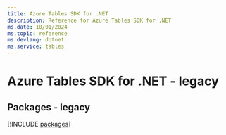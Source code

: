 ```yaml
---
title: Azure Tables SDK for .NET
description: Reference for Azure Tables SDK for .NET
ms.date: 10/01/2024
ms.topic: reference
ms.devlang: dotnet
ms.service: tables
---
```

# Azure Tables SDK for .NET - legacy
## Packages - legacy
[!INCLUDE [packages](tables-index.md)]